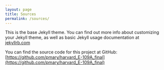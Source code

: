 ```yaml
---
layout: page
title: Sources
permalink: /sources/
---
```


This is the base Jekyll theme. You can find out more info about customizing your Jekyll theme, as well as basic Jekyll usage documentation at [jekyllrb.com](https://jekyllrb.com/)

You can find the source code for this project at GitHub:
[https://github.com/pmary/harvard_E-109A_final](https://github.com/pmary/harvard_E-109A_final)
